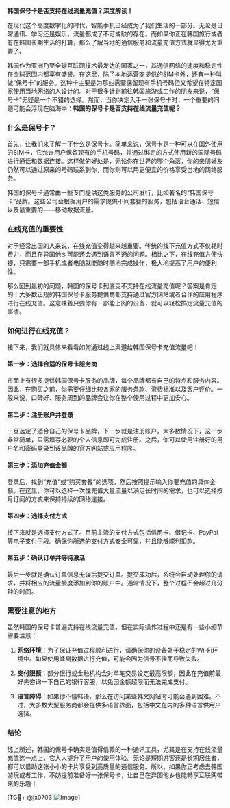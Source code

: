 **韩国保号卡是否支持在线流量充值？深度解读！**

在现代这个高度数字化的时代，智能手机已经成为了我们生活的一部分。无论是日常通讯、学习还是娱乐，流量都成了不可或缺的存在。而如果你正在韩国旅行或者有在韩国长期生活的打算，那么了解当地的通信服务和流量充值方式就显得尤为重要了。

韩国作为亚洲乃至全球互联网技术最发达的国家之一，其通信网络的速度和稳定性在全球范围内都享有盛誉。在这里，除了本地运营商提供的SIM卡外，还有一种叫做“保号卡”的服务。这种卡主要是为那些需要保留现有手机号码但又希望在特定国家使用当地网络的人设计的。对于很多计划前往韩国旅游或工作的朋友来说，“保号卡”无疑是一个不错的选择。然而，当你决定入手一张保号卡时，一个重要的问题可能会浮现在脑海中：**韩国的保号卡是否支持在线流量充值呢？**

### 什么是保号卡？

首先，让我们来了解一下什么是保号卡。简单来说，保号卡是一种可以在国外使用的SIM卡，它允许用户保留现有的手机号码，并通过绑定的方式使用新的国际号码进行通话和数据连接。这样做的好处是，无论你在世界的哪个角落，你的亲朋好友仍然可以通过原来的号码联系到你，而你则可以用更便宜的价格享受当地的网络服务。

韩国的保号卡通常由一些专门提供这类服务的公司发行，比如著名的“韩国保号卡”品牌。这些公司会根据用户的需求提供不同套餐的服务，包括语音通话、短信以及最重要的——移动数据流量。

### 在线充值的重要性

对于经常出国的人来说，在线充值变得越来越重要。传统的线下充值方式不仅耗时费力，而且在异国他乡可能还会遇到语言不通的问题。相比之下，在线充值方便快捷，只需要一部手机或者电脑就能随时随地完成操作，极大地提高了用户的便利性。

那么回到最初的问题，韩国的保号卡到底支不支持在线流量充值呢？答案是肯定的！大多数正规的韩国保号卡服务提供商都支持通过官方网站或者合作的应用程序进行在线充值。这意味着只要你有一部能上网的设备，就可以轻松搞定流量充值的事情。

### 如何进行在线充值？

接下来，我们就具体来看看如何通过线上渠道给韩国保号卡充值流量吧！

#### 第一步：选择合适的保号卡服务商
市面上有很多提供韩国保号卡服务的品牌，每个品牌都有自己的特点和服务内容。因此，在购买之前，你需要仔细比较各家的服务条款、资费标准以及客户评价。一般来说，口碑好、服务周到的品牌会让你在整个使用过程中更加安心。

#### 第二步：注册账户并登录
一旦选定了适合自己的保号卡品牌，下一步就是注册账户。大多数情况下，这一步非常简单，只需填写必要的个人信息即可完成注册。之后，你可以使用注册好的用户名和密码登录到该品牌的官方网站或应用程序。

#### 第三步：添加充值金额
登录后，找到“充值”或“购买套餐”的选项，然后按照提示输入你要充值的具体金额。在这里，你可以选择一次性充值大量流量以满足长时间的需求，也可以选择按月订阅的方式来保持持续的网络连接。

#### 第四步：选择支付方式
接下来就是选择支付方式了。目前主流的支付方式包括信用卡、借记卡、PayPal等电子支付手段。确保你所选的支付方式安全可靠，并且能够顺利扣款。

#### 第五步：确认订单并等待激活
最后一步就是确认订单信息无误后提交订单。提交成功后，系统会自动处理你的请求，并将相应的流量额度添加到你的账户中。通常情况下，整个过程不会超过几分钟的时间。

### 需要注意的地方

虽然韩国的保号卡普遍支持在线流量充值，但在实际操作过程中还是有一些小细节需要注意：

1. **网络环境**：为了保证充值过程顺利进行，请确保你的设备处于稳定的Wi-Fi环境中。如果使用蜂窝数据进行充值，可能会因为信号不佳而导致失败。
   
2. **支付限额**：部分银行或金融机构会对单笔交易设定最高限额，因此在充值前最好先咨询一下自己的银行客服，以免因金额超限而无法完成支付。

3. **语言障碍**：如果你不懂韩语，那么在访问某些韩文网站时可能会遇到困难。不过，大多数大型服务商都会提供多语言界面，包括中文在内的多种语言供用户选择。

### 结论

综上所述，韩国的保号卡确实是值得信赖的一种通讯工具，尤其是在支持在线流量充值这一点上，它大大提升了用户的使用体验。无论是短期游客还是长期居住者，都可以借助这张小小的卡片享受到高质量的通信服务。所以，如果你正考虑去韩国游玩或者工作，不妨提前准备好一张保号卡，让自己在异国他乡也能畅享互联网带来的乐趣！

[TG💪+ @jx0703 ![Image](https://github.com/user-attachments/assets/dbca1d08-cadb-493c-b0ec-ad6f7a83f270)]